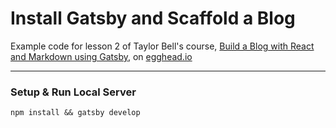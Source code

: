 # Install Gatsby and Scaffold a Blog

Example code for lesson 2 of Taylor Bell's course, [Build a Blog with React and Markdown using Gatsby](https://egghead.io/courses/build-a-blog-with-react-and-markdown-using-gatsby), on [egghead.io](egghead.io)

--- 

### Setup & Run Local Server

```
npm install && gatsby develop
```